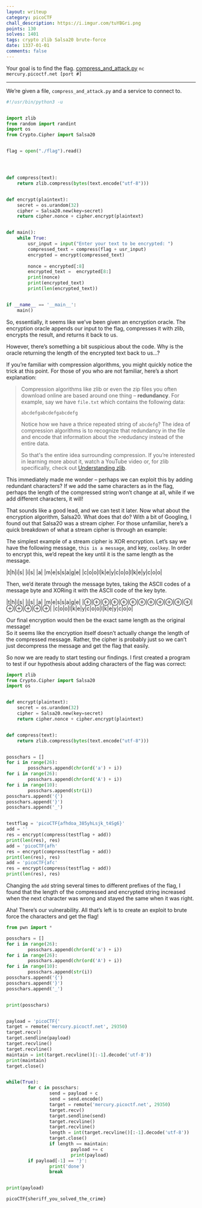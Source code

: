 ```yaml
---
layout: writeup
category: picoCTF
chall_description: https://i.imgur.com/tuYBGri.png
points: 130
solves: 1401
tags: crypto zlib Salsa20 brute-force
date: 1337-01-01
comments: false
---
```


Your goal is to find the flag. [compress_and_attack.py](https://github.com/Nightxade/ctf-writeups/tree/master/assets/CTFs/picoCTF/compress_and_attack.py) `nc mercury.picoctf.net [port #]`  

---

We’re given a file, `compress_and_attack.py` and a service to connect to.
```py
#!/usr/bin/python3 -u


import zlib
from random import randint
import os
from Crypto.Cipher import Salsa20


flag = open("./flag").read()




def compress(text):
    return zlib.compress(bytes(text.encode("utf-8")))


def encrypt(plaintext):
    secret = os.urandom(32)
    cipher = Salsa20.new(key=secret)
    return cipher.nonce + cipher.encrypt(plaintext)


def main():
    while True:
        usr_input = input("Enter your text to be encrypted: ")
        compressed_text = compress(flag + usr_input)
        encrypted = encrypt(compressed_text)
       
        nonce = encrypted[:8]
        encrypted_text =  encrypted[8:]
        print(nonce)
        print(encrypted_text)
        print(len(encrypted_text))


if __name__ == '__main__':
    main()
```



So, essentially, it seems like we’ve been given an encryption oracle. The encryption oracle appends our input to the flag, compresses it with zlib, encrypts the result, and returns it back to us.  

However, there’s something a bit suspicious about the code. Why is the oracle returning the length of the encrypted text back to us...?  

If you’re familiar with compression algorithms, you might quickly notice the trick at this point. For those of you who are not familiar, here’s a short explanation:  

>Compression algorithms like zlib or even the zip files you often download online are based around one thing – **redundancy**. For example, say we have `file.txt` which contains the following data:  
>
>`abcdefgabcdefgabcdefg`  
>
>Notice how we have a thrice repeated string of `abcdefg`? The idea of compression algorithms is to recognize that redundancy in the file and encode that information about the >redudancy instead of the entire data.  
>
>So that's the entire idea surrounding compression. If you’re interested in learning more about it, watch a YouTube video or, for zlib specifically, check out [Understanding zlib](https://www.euccas.me/zlib/).  

This immediately made me wonder – perhaps we can exploit this by adding redundant characters? If we add the same characters as in the flag, perhaps the length of the compressed string won’t change at all, while if we add different characters, it will!  

That sounds like a good lead, and we can test it later. Now what about the encryption algorithm, Salsa20. What does that do?
With a bit of Googling, I found out that Salsa20 was a stream cipher. For those unfamiliar, here’s a quick breakdown of what a stream cipher is through an example:  

The simplest example of a stream cipher is XOR encryption. Let’s say we have the following message, `this is a message`, and key, `coolkey`. In order to encrypt this, we’d repeat the key until it is the same length as the message.  

|t|h|i|s| |i|s| |a| |m|e|s|s|a|g|e|
|c|o|o|l|k|e|y|c|o|o|l|k|e|y|c|o|o|

Then, we’d iterate through the message bytes, taking the ASCII codes of a message byte and XORing it with the ASCII code of the key byte.  


|t|h|i|s| |i|s| |a| |m|e|s|s|a|g|e|
|⊕|⊕|⊕|⊕|⊕|⊕|⊕|⊕|⊕|⊕|⊕|⊕|⊕|⊕|⊕|⊕|⊕|
|c|o|o|l|k|e|y|c|o|o|l|k|e|y|c|o|o|


Our final encryption would then be the exact same length as the original message!  
So it seems like the encryption itself doesn’t actually change the length of the compressed message. Rather, the cipher is probably just so we can’t just decompress the message and get the flag that easily.  

So now we are ready to start testing our findings. I first created a program to test if our hypothesis about adding characters of the flag was correct:  
```py
import zlib
from Crypto.Cipher import Salsa20
import os


def encrypt(plaintext):
    secret = os.urandom(32)
    cipher = Salsa20.new(key=secret)
    return cipher.nonce + cipher.encrypt(plaintext)


def compress(text):
    return zlib.compress(bytes(text.encode("utf-8")))


posschars = []
for i in range(26):
        posschars.append(chr(ord('a') + i))
for i in range(26):
        posschars.append(chr(ord('A') + i))
for i in range(10):
        posschars.append(str(i))
posschars.append('{')
posschars.append('}')
posschars.append('_')


testflag = 'picoCTF{afhdoa_385yhLsjk_t4Sg6}'
add = ''
res = encrypt(compress(testflag + add))
print(len(res), res)
add = 'picoCTF{afh'
res = encrypt(compress(testflag + add))
print(len(res), res)
add = 'picoCTF{afc'
res = encrypt(compress(testflag + add))
print(len(res), res)
```

Changing the `add` string several times to different prefixes of the flag, I found that the length of the compressed and encrypted string increased when the next character was wrong and stayed the same when it was right.  

Aha! There’s our vulnerability. All that’s left is to create an exploit to brute force the characters and get the flag!  

```py
from pwn import *

posschars = []
for i in range(26):
        posschars.append(chr(ord('a') + i))
for i in range(26):
        posschars.append(chr(ord('A') + i))
for i in range(10):
        posschars.append(str(i))
posschars.append('{')
posschars.append('}')
posschars.append('_')


print(posschars)


payload = 'picoCTF{'
target = remote('mercury.picoctf.net', 29350)
target.recv()
target.sendline(payload)
target.recvline()
target.recvline()
maintain = int(target.recvline()[:-1].decode('utf-8'))
print(maintain)
target.close()


while(True):
        for c in posschars:
                send = payload + c
                send = send.encode()
                target = remote('mercury.picoctf.net', 29350)
                target.recv()
                target.sendline(send)
                target.recvline()
                target.recvline()
                length = int(target.recvline()[:-1].decode('utf-8'))
                target.close()
                if length == maintain:
                        payload += c
                        print(payload)
        if payload[-1] == '}':
                print('done')
                break


print(payload)
```

    picoCTF{sheriff_you_solved_the_crime}

